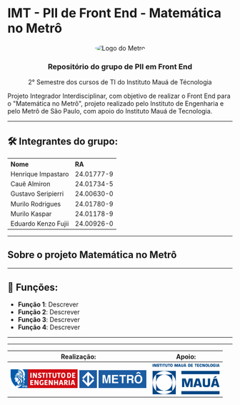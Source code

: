 <!-- Henrique Impastaro -->

# IMT - PII de Front End - Matemática no Metrô

<div align="center">
  <img src="https://upload.wikimedia.org/wikipedia/commons/thumb/d/d7/Metr%C3%B4-SP_logo.svg/2560px-Metr%C3%B4-SP_logo.svg.png" alt="Logo do Metrô" style="border-radius: 50%;">


  <h3>Repositório do grupo de PII em Front End</h3>
  <p>2° Semestre dos cursos de TI do Instituto Mauá de Técnologia</p>
</div>

<p>Projeto Integrador Interdisciplinar, com objetivo de realizar o Front End para o "Matemática no Metrô", projeto realizado pelo Instituto de Engenharia e pelo Metrô de São Paulo, com apoio do Instituto Mauá de Tecnologia.</p>

---

## 🛠️ Integrantes do grupo:

<table style="width:100%; text-align:left;">
  <tr>
    <th>Nome</th>
    <th>RA</th>
  </tr>
  <tr>
    <td>Henrique Impastaro</td>
    <td>24.01777-9</td>
  </tr>
  <tr>
    <td>Cauê Almiron</td>
    <td>24.01734-5</td>
  </tr>
  <tr>
    <td>Gustavo Seripierri</td>
    <td>24.00630-0</td>
  </tr>
  <tr>
    <td>Murilo Rodrigues</td>
    <td>24.01780-9</td>
  </tr>
  <tr>
    <td>Murilo Kaspar</td>
    <td>24.01178-9</td>
  </tr>
  <tr>
    <td>Eduardo Kenzo Fujii</td>
    <td>24.00926-0</td>
  </tr>
</table>

---

## Sobre o projeto Matemática no Metrô



---

## 🔧 Funções:

- **Função 1**: Descrever
- **Função 2**: Descrever
- **Função 3**: Descrever
- **Função 4**: Descrever


---
---

| Realização:                                  | Apoio:                                     |
|----------------------------------------------|--------------------------------------------|
| <img src="images/logo-inst-eng.png" width="150"> <img src="images/logo-metro1.png" width="150"> | <img src="images/logo-imt.png" width="150"> |






